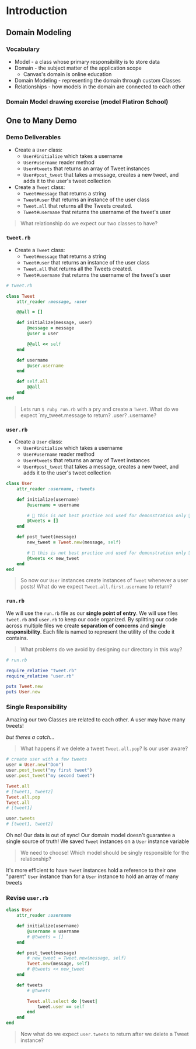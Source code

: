 # Introduction

## Domain Modeling

### Vocabulary

- Model - a class whose primary responsibility is to store data
- Domain - the subject matter of the application scope 
  - Canvas's domain is online education
- Domain Modeling - representing the domain through custom Classes
- Relationships - how models in the domain are connected to each other

### Domain Model drawing exercise (model Flatiron School)

## One to Many Demo

### Demo Deliverables

- Create a `User` class:
  - `User#initialize` which takes a username
  - `User#username` reader method
  - `User#tweets` that returns an array of Tweet instances
  - `User#post_tweet` that takes a message, creates a new tweet, and adds it to the user's tweet collection
- Create a `Tweet` class:
  - `Tweet#message` that returns a string
  - `Tweet#user` that returns an instance of the user class
  - `Tweet.all` that returns all the Tweets created.
  - `Tweet#username` that returns the username of the tweet's user

> What relationship do we expect our two classes to have?


### `tweet.rb`

- Create a `Tweet` class:
  - `Tweet#message` that returns a string
  - `Tweet#user` that returns an instance of the user class
  - `Tweet.all` that returns all the Tweets created.
  - `Tweet#username` that returns the username of the tweet's user

```ruby
# tweet.rb

class Tweet
    attr_reader :message, :user

    @@all = []

    def initialize(message, user)
        @message = message
        @user = user

        @@all << self
    end

    def username
        @user.username
    end

    def self.all
        @@all
    end
end
```

> Lets run `$ ruby run.rb` with a pry and create a `Tweet`. What do we expect `my_tweet.message to return? .user? .username?

### `user.rb`

- Create a `User` class:
  - `User#initialize` which takes a username
  - `User#username` reader method
  - `User#tweets` that returns an array of Tweet instances
  - `User#post_tweet` that takes a message, creates a new tweet, and adds it to the user's tweet collection

```ruby
class User
    attr_reader :username, :tweets

    def initialize(username)
        @username = username

        # 🚫 this is not best practice and used for demonstration only 🚫
        @tweets = []
    end

    def post_tweet(message)
        new_tweet = Tweet.new(message, self)

        # 🚫 this is not best practice and used for demonstration only 🚫
        @tweets << new_tweet
    end
end
```

> So now our `User` instances create instances of `Tweet` whenever a user posts! What do we expect `Tweet.all.first.username` to return?

### `run.rb`

We will use the `run.rb` file as our **single point of entry**. We will use files `tweet.rb` and `user.rb` to keep our code organized. By splitting our code across multiple files we create **separation of concerns** and **single responsibility**. Each file is named to represent the utility of the code it contains.

> What problems do we avoid by designing our directory in this way?

```ruby
# run.rb

require_relative "tweet.rb"
require_relative "user.rb"

puts Tweet.new
puts User.new
```


### Single Responsibility

Amazing our two Classes are related to each other. A user may have many tweets!

*but theres a catch...*

> What happens if we delete a tweet `Tweet.all.pop`? Is our user aware?

```ruby
# create user with a few tweets
user = User.new("Don")
user.post_tweet("my first tweet")
user.post_tweet("my second tweet")

Tweet.all
# [tweet1, tweet2]
Tweet.all.pop
Tweet.all
# [tweet1]

user.tweets
# [tweet1, tweet2]
```

Oh no! Our data is out of sync! Our domain model doesn't guarantee a single source of truth! We saved `Tweet` instances on a `User` instance variable

> We need to choose! Which model should be singly responsible for the relationship? 

It's more efficient to have `Tweet` instances hold a reference to their one "parent" `User` instance than for a `User` instance to hold an array of many tweets

### Revise `user.rb`

```ruby
class User
    attr_reader :username

    def initialize(username)
        @username = username
        # @tweets = []
    end

    def post_tweet(message)
        # new_tweet = Tweet.new(message, self)
        Tweet.new(message, self)
        # @tweets << new_tweet
    end

    def tweets
        # @tweets

        Tweet.all.select do |tweet|
            tweet.user == self
        end
    end
end
```

> Now what do we expect `user.tweets` to return after we delete a Tweet instance?